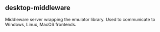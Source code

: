 ## desktop-middleware

Middleware server wrapping the emulator library. Used to communicate to Windows, Linux, MacOS frontends.
